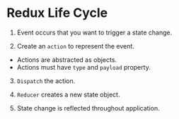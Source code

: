 # Redux Life Cycle

1. Event occurs that you want to trigger a state change.

2. Create an `action` to represent the event.

- Actions are abstracted as objects.
- Actions must have `type` and `payload` property.

3. `Dispatch` the action.

4. `Reducer` creates a new state object.

5. State change is reflected throughout application.
